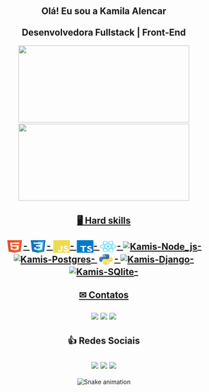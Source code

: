 <div align="center">
	<h2> Olá! Eu sou a Kamila Alencar </br></br>
Desenvolvedora Fullstack | Front-End
</h2>

<div align="center">
  <a href="https://github.com/kamilaalencar">
  <img height="180em" width="400em" src="https://github-readme-stats.vercel.app/api?username=kamilaalencar&show_icons=true&theme=radical&include_all_commits=true&count_private=true"/>
  <img height="180em" width="400em" src="https://github-readme-stats.vercel.app/api/top-langs/?username=kamilaalencar&layout=compact&langs_count=7&theme=radical"/>
</div>


<div align="center">
	<h2>🖥️ Hard skills </br></br>
 <img align="center" alt="Kamis-HTML" height="30" width="40" src="https://raw.githubusercontent.com/devicons/devicon/master/icons/html5/html5-original.svg">-
 <img align="center" alt="Kamis-CSS" height="30" width="40" src="https://raw.githubusercontent.com/devicons/devicon/master/icons/css3/css3-original.svg">-
  <img align="center" alt="Kamis-Js" height="30" width="40" src="https://raw.githubusercontent.com/devicons/devicon/master/icons/javascript/javascript-plain.svg">-
  <img align="center" alt="Kamis-Ts" height="30" width="40" src="https://raw.githubusercontent.com/devicons/devicon/master/icons/typescript/typescript-plain.svg">-
  <img align="center" alt="Kamis-React" height="30" width="40" src="https://raw.githubusercontent.com/devicons/devicon/master/icons/react/react-original.svg">-
  <img align="center" alt="Kamis-Node_js" height="30" width="40" src="https://cdn.jsdelivr.net/gh/devicons/devicon/icons/nodejs/nodejs-original.svg">-
  <img align="center" alt="Kamis-Postgres" height="30" width="40" src="https://cdn.jsdelivr.net/gh/devicons/devicon/icons/postgresql/postgresql-plain.svg">-
  <img align="center" alt="Kamis-Python" height="30" width="40" src="https://raw.githubusercontent.com/devicons/devicon/master/icons/python/python-original.svg">-
  <img align="center" alt="Kamis-Django" height="30" width="40" src="https://cdn.jsdelivr.net/gh/devicons/devicon/icons/django/django-plain.svg">-
  <img align="center" alt="Kamis-SQlite" height="30" width="40" src="https://cdn.jsdelivr.net/gh/devicons/devicon/icons/sqlite/sqlite-original.svg">-
  </h2>
</div>

<div align="center">
  <h2> ✉ Contatos <br></br>
    <a href="https://www.linkedin.com/in/kamila-alencar/" target="_blank"><img src="https://img.shields.io/badge/-LinkedIn-%230077B5?style=for-the-badge&logo=linkedin&logoColor=white" target="_blank"></a>
    <a href = "mailto:kamilaalencar1998@gmail.com"><img src="https://img.shields.io/badge/Gmail-D14836?style=for-the-badge&logo=gmail&logoColor=white"></a>
    <a href = "https://api.whatsapp.com/send?phone=+55+61998647022&text=Ol%C3%A1%2C%20venho%20por%20meio%20do%20seu%20Github%20na%20internet%2C%20gostaria%20de%20conhecer%20melhor%20seus%20servi%C3%A7os"> <img src="https://img.shields.io/badge/WhatsApp-25D366?style=for-the-badge&logo=whatsapp&logoColor=white"></a>
  </h2>
</div>

<div align="center">
  <h2> 👍 Redes Sociais <br></br>
  <a href="https://www.facebook.com/kamila.alencarmachado"><img src="https://img.shields.io/badge/Facebook-1877F2?style=for-the-badge&logo=facebook&logoColor=white"></a>
  <a href="https://www.instagram.com/kamis.alencar/"><img src="https://img.shields.io/badge/Instagram-E4405F?style=for-the-badge&logo=instagram&logoColor=white"></a>
  <a href="https://twitter.com/KamilaAlencarM2/"><img src="https://img.shields.io/badge/Twitter-1DA1F2?style=for-the-badge&logo=twitter&logoColor=white"></a>
  </h2>
</div>

![Snake animation](https://github.com/kamilaalencar/kamilaalencar/blob/output/github-contribution-grid-snake.svg)


